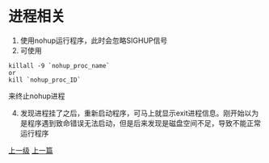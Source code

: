 # 进程相关
1. 使用nohup运行程序，此时会忽略SIGHUP信号
3. 可使用
```shell
killall -9 `nohup_proc_name`
or
kill `nohup_proc_ID`
```
来终止nohup进程

4. 发现进程挂了之后，重新启动程序，可马上就显示exit进程信息。刚开始以为是程序遇到致命错误无法启动，但是后来发现是磁盘空间不足，导致不能正常运行程序


































































[上一级](base.md)
[上一篇](linux.md)
